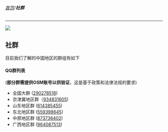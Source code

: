 ###### [首页](../../README.md)/**社群**

<hr/>

![](https://osmchina.oss-accelerate.aliyuncs.com/static/probe.homepage.pages.community.community_overview.jpg)

## 社群

目前我们了解的中国地区的群组有如下

#### QQ群列表

 (**部分群需提供OSM账号以供验证**，这是基于政策和法律法规的要求)

* 全国大群 ([290278518](https://jq.qq.com/?_wv=1027&k=m2gOM4h3))
* 京津冀地区群（[934831605](https://jq.qq.com/?_wv=1027&k=96zzMIMd))
* 山东地区群 ([614385455](http://qm.qq.com/cgi-bin/qm/qr?_wv=1027&k=4sl7GwgEK0Ob4qfOxCEqclHLEPkTYf79&authKey=kDSWFzYoN3srT6MGtmujZ20R3f1jjSd%2BKpD0bTwovTrOPTSFoCwikEVX9KeKif9R&noverify=0&group_code=614385455))
* 东北地区群 ([559398645](http://qm.qq.com/cgi-bin/qm/qr?_wv=1027&k=UNAmCJw1pRME0sToEMeUx6pFWUJJ8T3I&authKey=2mBNe9F80qvAcqAKmPIdiSXEMUOV4Oht0V9LsGehKYDNJamtgepk70MJU54sv3pu&noverify=0&group_code=559398645))
* 中原地区群 ([873736402](http://qm.qq.com/cgi-bin/qm/qr?_wv=1027&k=jx9XzjHpvsHeHxXOEYC18V6WZm4-6pWY&authKey=lfqs%2F0SQnupaz4zdG1Fx2FAnhgnKeAaBNI0OpU926YkaIHj%2BTIzhpJHIj8QG9n1P&noverify=0&group_code=873736402))
* 广西地区群 ([964087513](https://qm.qq.com/cgi-bin/qm/qr?authKey=bcFVN6S8EtwqivuUxsvJIDZ32ab91FfzEL0jmZKSAeZe59iF%2FHEX7wZW6npwM6vb&k=ZozVOSUji4agpR3CLj8f6bmxjR3PGpaf&noverify=0&group_code=964087513))

<!-- 

#### 全国群

* QQ交流群（开发者）：290278518
* QQ交流群（绘图者）：已被查封，长期暂停加新
* Telegram交流群：t.me/osmchina
* 微信群：已被查封，长期暂停加新

#### 地区群

**地区自建设计划目前已暂停**

* 北京（京津冀）：934831605（仅限北京地区绘图者，需人号核查）
* 广西：964087513
* 山东：暂停加新
* 河南（中原）
* 东北

#### 领域群

轨道交通：t.me/osmChinaPT

-->